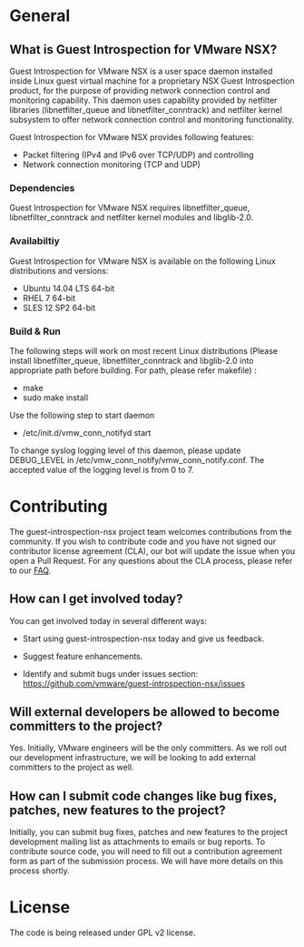 

# General

## What is Guest Introspection for VMware NSX?
Guest Introspection for VMware NSX is a user space daemon installed inside Linux guest virtual machine for a proprietary NSX Guest Introspection product, for the purpose of providing network connection control and monitoring capability. This daemon uses capability provided by netfilter libraries (libnetfilter_queue and libnetfilter_conntrack) and netfilter kernel subsystem to offer network connection control and monitoring functionality.
 
Guest Introspection for VMware NSX provides following features:
               
  * Packet filtering (IPv4 and IPv6 over TCP/UDP) and controlling
  * Network connection monitoring (TCP and UDP)
 
### Dependencies 
Guest Introspection for VMware NSX requires libnetfilter_queue, libnetfilter_conntrack and netfilter kernel modules and libglib-2.0.


### Availabiltiy
Guest Introspection for VMware NSX is available on the following Linux distributions and versions:
 * Ubuntu 14.04 LTS 64-bit
 * RHEL 7 64-bit 
 * SLES 12 SP2 64-bit

### Build & Run

The following steps will work on most recent Linux distributions (Please install libnetfilter_queue, libnetfilter_conntrack and libglib-2.0 into appropriate path before building. For path, please refer makefile) :

* make
* sudo make install

Use the following step to start daemon
* /etc/init.d/vmw_conn_notifyd start

To change  syslog logging level of this daemon, please update DEBUG_LEVEL in /etc/vmw_conn_notify/vmw_conn_notify.conf. The accepted value of the logging level is from 0 to 7.

# Contributing

The guest-introspection-nsx project team welcomes contributions from the community. If you wish to contribute code and you have not
signed our contributor license agreement (CLA), our bot will update the issue when you open a Pull Request. For any
questions about the CLA process, please refer to our [FAQ](https://cla.vmware.com/faq). 

## How can I get involved today?

You can get involved today in several different ways:

* Start using guest-introspection-nsx today and give us feedback.

* Suggest feature enhancements.

* Identify and submit bugs under issues section: https://github.com/vmware/guest-introspection-nsx/issues


## Will external developers be allowed to become committers to the project?

Yes. Initially, VMware engineers will be the only committers. As we roll out our development infrastructure, we will be looking to add external committers to the project as well.

## How can I submit code changes like bug fixes, patches, new features to the project?

Initially, you can submit bug fixes, patches and new features to the project development mailing list as attachments to emails or bug reports. To contribute source code, you will need to fill out a contribution agreement form as part of the submission process. We will have more details on this process shortly.


# License
The code is being released under GPL v2 license.
